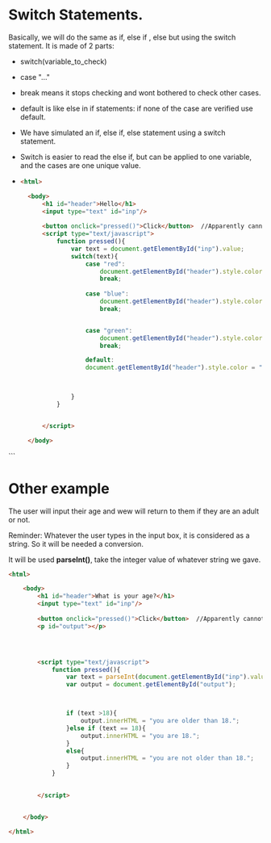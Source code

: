 # Switch Statements.

Basically, we will do the same as if, else if , else but using the switch statement.
It is made of 2 parts:
- switch(variable_to_check)
- case "..."
- break means it stops checking and wont bothered to check other cases.
- default is like else in if statements: if none of the case are verified use default.

- We have simulated an if, else if, else statement using a switch statement.

- Switch is easier to read the else if, but can be applied to one variable, and the cases are one unique value.

- ```html
  <html>

    <body>
        <h1 id="header">Hello</h1>
        <input type="text" id="inp"/>
        
        <button onclick="pressed()">Click</button>  //Apparently cannot be in the script
        <script type="text/javascript">
            function pressed(){
                var text = document.getElementById("inp").value;
                switch(text){
                    case "red":
                        document.getElementById("header").style.color = "red";
                        break;
                    
                    case "blue":
                        document.getElementById("header").style.color = "blue";
                        break;


                    case "green":
                        document.getElementById("header").style.color = "green";
                        break;

                    default:
                    document.getElementById("header").style.color = "black";

                        

                }
            }

  
        </script>

    </body>

</html>
```

# Other example
The user will input their age and wew will return to them if they are an adult or not.

Reminder: Whatever the user types in the input box, it is considered as a string. So it will be needed a conversion.

It will be used **parseInt()**, take the integer value of whatever string we gave.

```html
<html>

    <body>
        <h1 id="header">What is your age?</h1>
        <input type="text" id="inp"/>
        
        <button onclick="pressed()">Click</button>  //Apparently cannot be in the script
        <p id="output"></p>




        <script type="text/javascript">
            function pressed(){
                var text = parseInt(document.getElementById("inp").value);
                var output = document.getElementById("output");



                if (text >18){
                    output.innerHTML = "you are older than 18.";
                }else if (text == 18){
                    output.innerHTML = "you are 18.";
                }
                else{
                    output.innerHTML = "you are not older than 18.";
                }
            }

            
        </script>


    </body>

</html>
```

